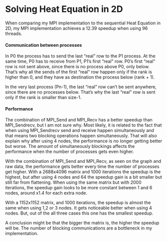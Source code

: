 # Solving	Heat	Equation	in	2D

When comparing my MPI implementation to the sequential Heat Equation in 2D, my MPI implementation achieves a 12.39 speedup when using 96 threads.

#### Communication between processes

In P0 the process has to send the last “real” row to the P1 process. At the same time, P0 has to receive from P1, P1’s first “real" row. P0’s first “real” row is not sent above, since there is no process above P0, only below. That’s why all the sends of the first “real” row happen only if the rank is higher than 0, and they have as destination the process below (rank + 1).

In the very last process (Pn-1), the last “real” row can’t be sent anywhere, since there are no processes below. That’s why the last “real” row is sent only if the rank is smaller than size-1.

#### Performance

The combination of MPI_Send and MPI_Recv has a better speedup than MPI_Sendrecv, but I am not sure why. Most likely, it is related to the fact that when using MPI_Sendrecv send and receive happen simultaneously and that means two blocking operations happen simultaneously. That will also explain why after using 4 nodes, the performance is no longer getting better but worse. The amount of simultaneously blockings affects the performance when the number of processes gets even higher.

With the combination of MPI_Send and MPI_Recv, as seen on the graph and raw data, the performance gets better every time the number of processes get higher. With a 2688x4096 matrix and 1000 iterations the speedup is the highest, but after using 4 nodes and 64 the speedup gain is a bit smaller but still far from flattening. When using the same matrix but with 2000 iterations, the speedup gain looks to be more constant between 1 and 6 nodes, around x1.4 for each extra node.

With a 1152x1152 matrix, and 1000 iterations, the speedup is almost the same when using 1,2 or 3 nodes. It gets noticeable better when using 4 nodes. But, out of the all three cases this one has the smallest speedup.

A conclusion might be that the bigger the matrix is, the higher the speedup will be. The number of blocking communications are a bottleneck in my implementation.
